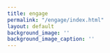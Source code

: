 ```yaml
---
title: engage
permalink: "/engage/index.html"
layout: default
background_image: ''
background_image_caption: ''
---
```



